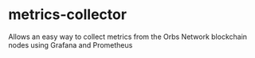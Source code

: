 # metrics-collector
Allows an easy way to collect metrics from the Orbs Network blockchain nodes using Grafana and Prometheus
